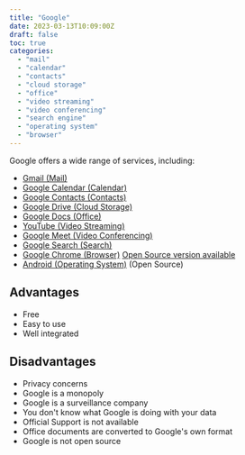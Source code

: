 ```yaml
---
title: "Google"
date: 2023-03-13T10:09:00Z
draft: false
toc: true
categories:
  - "mail"
  - "calendar"
  - "contacts"
  - "cloud storage"
  - "office"
  - "video streaming"
  - "video conferencing"
  - "search engine"
  - "operating system"
  - "browser"
---
```


Google offers a wide range of services, including:

- [Gmail (Mail)](https://mail.google.com/mail/u/0/)
- [Google Calendar (Calendar)](https://calendar.google.com/calendar/u/0/r)
- [Google Contacts (Contacts)](https://contacts.google.com/u/0/)
- [Google Drive (Cloud Storage)](https://drive.google.com/drive/u/0/my-drive)
- [Google Docs (Office)](https://docs.google.com/document/u/0/)
- [YouTube (Video Streaming)](https://www.youtube.com/)
- [Google Meet (Video Conferencing)](https://meet.google.com/)
- [Google Search (Search)](https://www.google.com/)
- [Google Chrome (Browser)](https://www.google.com/chrome/) [Open Source version available](https://www.chromium.org/)
- [Android (Operating System)](https://www.android.com/) (Open Source)

## Advantages

- Free
- Easy to use
- Well integrated

## Disadvantages

- Privacy concerns
- Google is a monopoly
- Google is a surveillance company
- You don't know what Google is doing with your data
- Official Support is not available
- Office documents are converted to Google's own format
- Google is not open source

